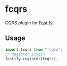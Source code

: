 # fcqrs

CQRS plugin for [Fastify].

## Usage

```ts
import fcqrs from "fcqrs";
// Register plugin
fastify.register(fcqrs);
```

[fastify]: https://github.com/fastify/fastify
